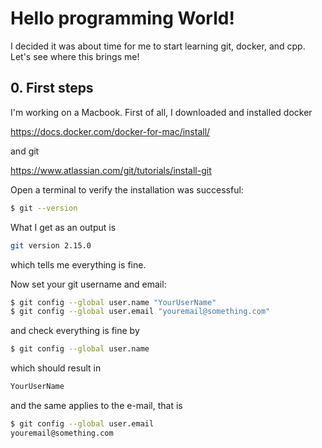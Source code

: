 # Hello programming World!

I decided it was about time for me to start learning git, docker, and cpp. Let's see where this brings me!

## 0. First steps

I'm working on a Macbook. First of all, I downloaded and installed docker

https://docs.docker.com/docker-for-mac/install/

and git

https://www.atlassian.com/git/tutorials/install-git

Open a terminal to verify the installation was successful:
```bash
$ git --version
```

What I get as an output is
```bash
git version 2.15.0
```
which tells me everything is fine.

Now set your git username and email:
```bash
$ git config --global user.name "YourUserName"
$ git config --global user.email "youremail@something.com"
```
and check everything is fine by
```bash
$ git config --global user.name
```
which should result in
```bash
YourUserName
```
and the same applies to the e-mail, that is
```bash
$ git config --global user.email
youremail@something.com
```
